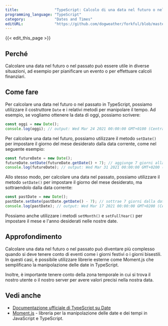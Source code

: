```yaml
---
title:                "TypeScript: Calcolo di una data nel futuro o nel passato."
programming_language: "TypeScript"
category:             "Dates and Times"
editURL:              "https://github.com/dogweather/forkful/blob/master/content/it/typescript/calculating-a-date-in-the-future-or-past.md"
---
```


{{< edit_this_page >}}

## Perché
Calcolare una data nel futuro o nel passato può essere utile in diverse situazioni, ad esempio per pianificare un evento o per effettuare calcoli finanziari.

## Come fare
Per calcolare una data nel futuro o nel passato in TypeScript, possiamo utilizzare il costruttore `Date` e i relativi metodi per manipolare il tempo. Ad esempio, se vogliamo ottenere la data di oggi, possiamo scrivere:

```TypeScript
const oggi = new Date();
console.log(oggi); // output: Wed Mar 24 2021 00:00:00 GMT+0100 (Central European Standard Time)
```

Per calcolare una data nel futuro, possiamo utilizzare il metodo `setDate()` per impostare il giorno del mese desiderato dalla data corrente, come nel seguente esempio:

```TypeScript
const futureDate = new Date();
futureDate.setDate(futureDate.getDate() + 7); // aggiunge 7 giorni alla data corrente
console.log(futureDate); // output: Wed Mar 31 2021 00:00:00 GMT+0200 (Central European Summer Time)
```

Allo stesso modo, per calcolare una data nel passato, possiamo utilizzare il metodo `setDate()` per impostare il giorno del mese desiderato, ma sottraendolo dalla data corrente:

```TypeScript
const pastDate = new Date();
pastDate.setDate(pastDate.getDate() - 7); // sottrae 7 giorni dalla data corrente
console.log(pastDate); // output: Wed Mar 17 2021 00:00:00 GMT+0200 (Central European Summer Time)
```

Possiamo anche utilizzare i metodi `setMonth()` e `setFullYear()` per impostare il mese e l'anno desiderati nelle nostre date.

## Approfondimento
Calcolare una data nel futuro o nel passato può diventare più complesso quando si deve tenere conto di eventi come i giorni festivi o i giorni bisestili. In questi casi, è possibile utilizzare librerie esterne come Moment.js che semplificano la manipolazione delle date in TypeScript.

Inoltre, è importante tenere conto della zona temporale in cui si trova il nostro utente o il nostro server per avere valori precisi nella nostra data.

## Vedi anche
- [Documentazione ufficiale di TypeScript su Date](https://www.typescriptlang.org/docs/handbook/date-and-time.html)
- [Moment.js](https://momentjs.com/) - libreria per la manipolazione delle date e dei tempi in JavaScript e TypeScript.